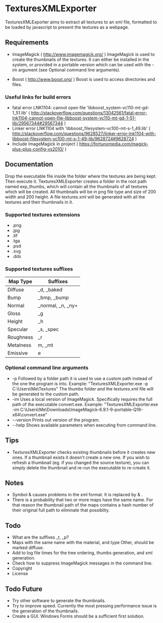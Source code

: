 # TexturesXMLExporter

TexturesXMLExporter aims to extract all textures to an xml file, formatted to be loaded by javascript to present the textures as a webpage.

## Requirements
* ImageMagick ( http://www.imagemagick.org/ )
ImageMagick is used to create the thumbnails of the textures. It can either be installed in the system, or provided in a portable version which can be used with the -im argument (see Optional command line arguments).

* Boost ( http://www.boost.org/ )
Boost is used to access directories and files.

### Useful links for build errors
* fatal error LNK1104: cannot open file 'libboost_system-vc110-mt-gd-1_51.lib' ( http://stackoverflow.com/questions/13042561/fatal-error-lnk1104-cannot-open-file-libboost-system-vc110-mt-gd-1-51-lib/29567344#29567344 )
* Linker error LNK1104 with 'libboost_filesystem-vc100-mt-s-1_49.lib' ( http://stackoverflow.com/questions/9628527/linker-error-lnk1104-with-libboost-filesystem-vc100-mt-s-1-49-lib/9628724#9628724 )
* Include ImageMagick in project ( https://fortunomedia.com/magick-plus-plus-config-vs2010/ )

## Documentation
Drop the executable file inside the folder where the textures are being kept. Then execute it.
TexturesXMLExporter creates a folder in the root path named exp_thumbs, which will contain all the thumbnails of all textures which will be created. All thumbnails will be in png file type and size of 200 width and 200 height.
A file textures.xml will be generated with all the textures and their thumbnails in it.

### Supported textures extensions
* .png
* .jpg
* .tif
* .tga
* .psd
* .svg
* .dds

### Supported textures suffixes
| Map Type   | Suffixes              |
|------------|-----------------------|
| Diffuse    | _d, _baked            |
| Bump       | _bmp, _bump           |
| Normal     | _normal, _n, _ny+     |
| Gloss      | _g                    |
| Height     | _h                    |
| Specular   | _s, _spec             |
| Roughness  | _r                    |
| Metalness  | m, _mt                |
| Emissive   | e                     |

### Optional command line arguments
* -p
	Followed by a folder path it is used to use a custom path instead of the one the program is into.
	Example: "TexturesXMLExporter.exe -p C:\Users\Me\Textures"
	The thumbs folder and the textures.xml file will be generated to the custom path.
* -im
	Uses a local version of ImageMagick. Specifically requires the full path of the executable convert.exe.
	Example: "TexturesXMLExporter.exe -im C:\Users\Me\Downloads\ImageMagick-6.9.1-9-portable-Q16-x64\convert.exe"
* --version
	Prints out version of the program.
* --help
	Shows available parameters when executing from command line.


## Tips
* TexturesXMLExporter checks existing thumbnails before it creates new ones. If a thumbnail exists it doesn't create a new one. If you wish to refresh a thumbnail (eg. if you changed the source texture), you can simply delete the thumbnail and re-run the executable to re-create it.


## Notes
* Symbol & causes problems in the xml format. It is replaced by &amp; .
* There is a probability that two or more maps have the same name. For that reason the thumbnail path of the maps contains a hash number of their original full path to eliminate that possiblity.


## Todo
* What are the suffixes _t, _p?
* Maps with the same name with the material, and type Other, should be marked diffuse.
* Add to log file times for the tree ordering, thumbs generation, and xml generation.
* Check how to suppress ImageMagick messages in the command line.
* Copyright
* License

## Todo Future
* Try other software to generate the thumbnails.
* Try to improve speed. Currently the most pressing performance issue is the generation of the thumbnails.
* Create a GUI. Windows Forms should be a sufficient first solution.
